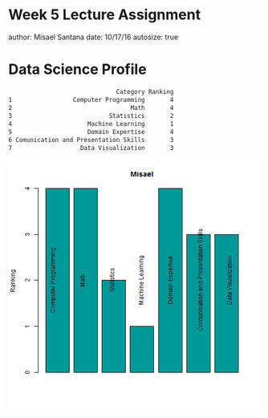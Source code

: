 Week 5 Lecture Assignment
========================================================
author: Misael Santana
date: 10/17/16
autosize: true

 Data Science Profile 
========================================================


```
                              Category Ranking
1                 Computer Programming       4
2                                 Math       4
3                           Statistics       2
4                     Machine Learning       1
5                     Domain Expertise       4
6 Comunication and Presentation Skills       3
7                   Data Visualization       3
```
![plot of chunk unnamed-chunk-2](exampleRPresentation-figure/unnamed-chunk-2-1.png)



